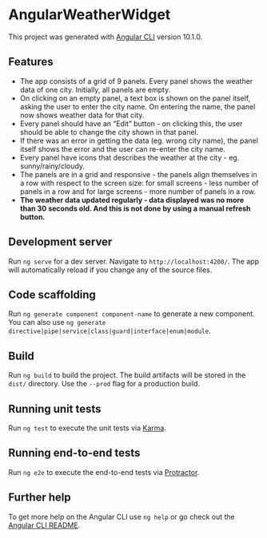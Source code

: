# AngularWeatherWidget

This project was generated with [Angular CLI](https://github.com/angular/angular-cli) version 10.1.0.

## Features

- The app consists of a grid of 9 panels. Every panel shows the weather data of one city. Initially, all panels are empty. 
- On clicking on an empty panel, a text box is shown on the panel itself, asking the user to enter the city name. On entering the name, the panel now shows weather data for that city. 
- Every panel should have an “Edit” button - on clicking this, the user should be able to change the city shown in that panel. 
- If there was an error in getting the data (eg. wrong city name), the panel itself shows the error and the user can re-enter the city name. 
- Every panel have icons that describes the weather at the city - eg. sunny/rainy/cloudy. 
- The panels are in a grid and responsive - the panels align themselves in a row with respect to the screen size: for small screens - less number of panels in a row and for large screens - more number of panels in a row.  
- **The weather data updated regularly - data displayed was no more than 30 seconds old. And this is not done by using a manual refresh button.**

## Development server

Run `ng serve` for a dev server. Navigate to `http://localhost:4200/`. The app will automatically reload if you change any of the source files.

## Code scaffolding

Run `ng generate component component-name` to generate a new component. You can also use `ng generate directive|pipe|service|class|guard|interface|enum|module`.

## Build

Run `ng build` to build the project. The build artifacts will be stored in the `dist/` directory. Use the `--prod` flag for a production build.

## Running unit tests

Run `ng test` to execute the unit tests via [Karma](https://karma-runner.github.io).

## Running end-to-end tests

Run `ng e2e` to execute the end-to-end tests via [Protractor](http://www.protractortest.org/).

## Further help

To get more help on the Angular CLI use `ng help` or go check out the [Angular CLI README](https://github.com/angular/angular-cli/blob/master/README.md).
